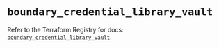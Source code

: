 # `boundary_credential_library_vault`

Refer to the Terraform Registry for docs: [`boundary_credential_library_vault`](https://registry.terraform.io/providers/hashicorp/boundary/1.1.15/docs/resources/credential_library_vault).
